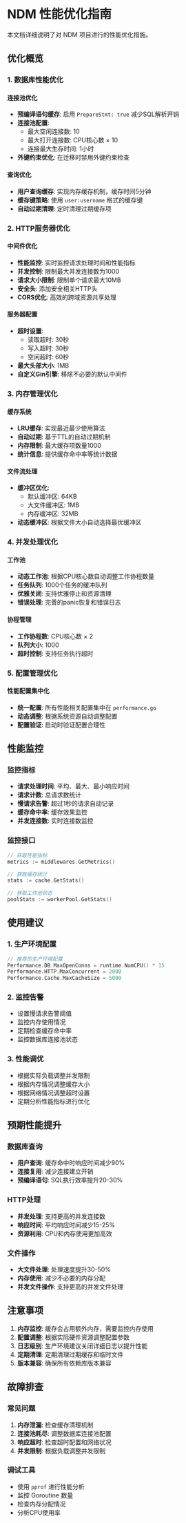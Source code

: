 # NDM 性能优化指南

本文档详细说明了对 NDM 项目进行的性能优化措施。

## 优化概览

### 1. 数据库性能优化

#### 连接池优化
- **预编译语句缓存**: 启用 `PrepareStmt: true` 减少SQL解析开销
- **连接池配置**: 
  - 最大空闲连接数: 10
  - 最大打开连接数: CPU核心数 × 10
  - 连接最大生存时间: 1小时
- **外键约束优化**: 在迁移时禁用外键约束检查

#### 查询优化
- **用户查询缓存**: 实现内存缓存机制，缓存时间5分钟
- **缓存键策略**: 使用 `user:username` 格式的缓存键
- **自动过期清理**: 定时清理过期缓存项

### 2. HTTP服务器优化

#### 中间件优化
- **性能监控**: 实时监控请求处理时间和性能指标
- **并发控制**: 限制最大并发连接数为1000
- **请求大小限制**: 限制单个请求最大10MB
- **安全头**: 添加安全相关HTTP头
- **CORS优化**: 高效的跨域资源共享处理

#### 服务器配置
- **超时设置**:
  - 读取超时: 30秒
  - 写入超时: 30秒
  - 空闲超时: 60秒
- **最大头部大小**: 1MB
- **自定义Gin引擎**: 移除不必要的默认中间件

### 3. 内存管理优化

#### 缓存系统
- **LRU缓存**: 实现最近最少使用算法
- **自动过期**: 基于TTL的自动过期机制
- **内存限制**: 最大缓存项数量1000
- **统计信息**: 提供缓存命中率等统计数据

#### 文件流处理
- **缓冲区优化**: 
  - 默认缓冲区: 64KB
  - 大文件缓冲区: 1MB
  - 内存缓冲区: 32MB
- **动态缓冲区**: 根据文件大小自动选择最优缓冲区

### 4. 并发处理优化

#### 工作池
- **动态工作池**: 根据CPU核心数自动调整工作协程数量
- **任务队列**: 1000个任务的缓冲队列
- **优雅关闭**: 支持优雅停止和资源清理
- **错误处理**: 完善的panic恢复和错误日志

#### 协程管理
- **工作协程数**: CPU核心数 × 2
- **队列大小**: 1000
- **超时控制**: 支持任务执行超时

### 5. 配置管理优化

#### 性能配置集中化
- **统一配置**: 所有性能相关配置集中在 `performance.go`
- **动态调整**: 根据系统资源自动调整配置
- **配置验证**: 启动时验证配置合理性

## 性能监控

### 监控指标
- **请求处理时间**: 平均、最大、最小响应时间
- **请求计数**: 总请求数统计
- **慢请求告警**: 超过1秒的请求自动记录
- **缓存命中率**: 缓存效果监控
- **并发连接数**: 实时连接数监控

### 监控接口
```go
// 获取性能指标
metrics := middlewares.GetMetrics()

// 获取缓存统计
stats := cache.GetStats()

// 获取工作池状态
poolStats := workerPool.GetStats()
```

## 使用建议

### 1. 生产环境配置
```go
// 推荐的生产环境配置
Performance.DB.MaxOpenConns = runtime.NumCPU() * 15
Performance.HTTP.MaxConcurrent = 2000
Performance.Cache.MaxCacheSize = 5000
```

### 2. 监控告警
- 设置慢请求告警阈值
- 监控内存使用情况
- 定期检查缓存命中率
- 监控数据库连接池状态

### 3. 性能调优
- 根据实际负载调整并发限制
- 根据内存情况调整缓存大小
- 根据网络情况调整超时设置
- 定期分析性能指标进行优化

## 预期性能提升

### 数据库查询
- **用户查询**: 缓存命中时响应时间减少90%
- **连接复用**: 减少连接建立开销
- **预编译语句**: SQL执行效率提升20-30%

### HTTP处理
- **并发处理**: 支持更高的并发连接数
- **响应时间**: 平均响应时间减少15-25%
- **资源利用**: CPU和内存使用更加高效

### 文件操作
- **大文件处理**: 处理速度提升30-50%
- **内存使用**: 减少不必要的内存分配
- **并发文件操作**: 支持更高的并发文件处理

## 注意事项

1. **内存监控**: 缓存会占用额外内存，需要监控内存使用
2. **配置调整**: 根据实际硬件资源调整配置参数
3. **日志级别**: 生产环境建议关闭详细日志以提升性能
4. **定期清理**: 定期清理过期缓存和临时文件
5. **版本兼容**: 确保所有依赖库版本兼容

## 故障排查

### 常见问题
1. **内存泄漏**: 检查缓存清理机制
2. **连接池耗尽**: 调整数据库连接池配置
3. **响应超时**: 检查超时配置和网络状况
4. **并发限制**: 根据负载调整并发限制

### 调试工具
- 使用 `pprof` 进行性能分析
- 监控 Goroutine 数量
- 检查内存分配情况
- 分析CPU使用率